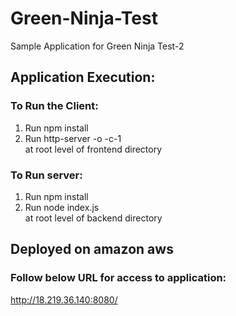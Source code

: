 # Green-Ninja-Test
Sample Application for Green Ninja Test-2  

## Application Execution:  
### To Run the Client:  
1. Run npm install  
2. Run http-server -o -c-1  
at root level of frontend directory  

### To Run server:  
1. Run npm install  
2. Run node index.js  
at root level of backend directory  

## Deployed on amazon aws 
### Follow below URL for access to application:  
http://18.219.36.140:8080/
